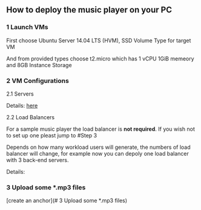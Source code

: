 ## How to deploy the music player on your PC

### 1 Launch VMs
 
  First choose Ubuntu Server 14.04 LTS (HVM), SSD Volume Type for target VM

  And from provided types choose t2.micro which has 1 vCPU 1GiB memeory and 8GB Instance Storage 

### 2 VM Configurations

  2.1 Servers
  
  Details: [here](https://github.com/Exodus000/CloudComputingProj/blob/master/LaunchServers)
 
  2.2 Load Balancers
  
  For a sample music player the load balancer is **not required**. If you wish not to set up one pleast jump to #Step 3
  
  Depends on how many workload users will generate, the numbers of load balancer will change, for example now you can depoly one load balancer with 3 back-end servers.
  
  Details:
  
### 3 Upload some *.mp3 files



[create an anchor](# 3 Upload some *.mp3 files)
